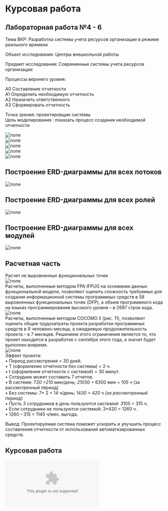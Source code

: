 # Курсовая работа

## Лабораторная работа №4 - 6

Тема ВКР: Разработка системы учета ресурсов организации в режиме реального времени

Объект исследования: Центры внешкольной работы

Предмет исследования: Современные системы учета ресурсов организации

Процессы верхнего уровня:

А0 Составление отчетности   
А1 Определить необходимую отчетность   
А2 Назначить ответственного   
А3 Сформировать отчетность   

 Точка зрения: проектировщик системы   
 Цель моделирования : показать процесс создания необходимой отчетности    
 
 ![none](https://github.com/Stankin-Kukanova/Kursovik/blob/master/%D0%900%20(2).PNG)    
 ![none](https://github.com/Stankin-Kukanova/Kursovik/blob/master/%D0%900(1).jpg)   
 ![none](https://github.com/Stankin-Kukanova/Kursovik/blob/master/%D0%903(1).PNG)     
 ![none](https://github.com/Stankin-Kukanova/Kursovik/blob/master/%D0%9031%20(1).PNG)     
 ![none](https://github.com/Stankin-Kukanova/Kursovik/blob/master/%D0%9032.jpg)      
 ## Построение ERD-диаграммы для всех потоков     
 ![none](https://github.com/Stankin-Kukanova/Kursovik/blob/master/%D0%9D%D0%BE%D0%B2.jpg)    
## Построение ERD-диаграммы для всех ролей    
 ![none](https://github.com/Stankin-Kukanova/Kursovik/blob/master/%D0%9D%D0%BE%D0%B2%D0%B0%D1%8F.PNG)    
## Построение ERD-диаграммы для всех модулей   
 ![none](https://github.com/Stankin-Kukanova/Kursovik/blob/master/%D0%94%D0%BB%D1%8F%20%D0%B2%D1%81%D0%B5%D1%85%20%D0%BC%D0%BE%D0%B4%D1%83%D0%BB%D0%B5%D0%B9.PNG)  

## Расчетная часть
Расчет не выровненных функциональных точек            
![none](https://github.com/Stankin-Kukanova/Kursovik/blob/master/%D0%A0%D0%B0%D1%81%D1%87%D0%B5%D1%82%20UFP.jpg)            
Расчеты, выполненные методом FPA IFPUG  на основании данных функциональной модели, позволяют оценить сложность требуемых для создания информационной системы программных средств в 58 выровненных функциональных точек (DFP), а объем программного кода на языках программирования высокого уровня – в 2697 строк кода.           
![none](https://github.com/Stankin-Kukanova/Kursovik/blob/master/FPA.jpg)       
Расчеты,  выполненные  методом  COCOMO  II  (рис.  11),  позволяют оценить общие трудозатраты проекта разработки программных средств в 9  человеко-месяца, а ожидаемую продолжительность проекта – в 7 месяцев. Решением этого ограничения является то, что проект находится в разработке с сентября этого года, а значит будет выполнен вовремя.                      
![none](https://github.com/Stankin-Kukanova/Kursovik/blob/master/COCOMO%20II.jpg)        
Эффект проекта:     
•	Период рассмотрения = 30 дней.      
•	Т (оформление отчетности без системы) =  2 ч.      
•	t (оформление отчетности с системой) = 30 минут.      
•	Сотрудник может составить 7 отчетов.      
•	В системе: 7*30 =210 мин/день; 210*30 = 6300 мин = 105 ч (за рассмотренный период)      
•	Без системы: 7* 2 = 14 ч/день; 14*30 = 420 ч (за рассмотренный период)      
•	Пусть 3 сотрудников в день пользуются системой: 3*105 = 315 ч.      
•	Если сотрудники не пользуются системой: 3*420 = 1260 ч.      
•	1260 – 315 = 1145 ч/мес. выгода.      
     
Вывод: Проектируемая система поможет ускорить и улучшить процесс составления отчетности от использования автоматизированных средств.       
## Курсовая работа
 ![Текстовая часть](https://github.com/Stankin-Kukanova/Kursovik/blob/master/%D0%9A%D1%83%D1%80%D1%81%D0%BE%D0%B2%D0%B0%D1%8F%20%D0%9A%D1%83%D0%BA%D0%B0%D0%BD%D0%BE%D0%B2%D0%B0.docx)
